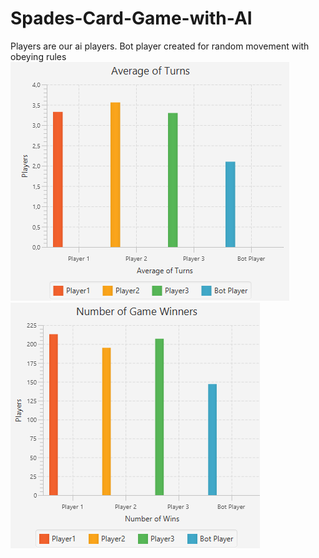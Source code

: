 ﻿# Spades-Card-Game-with-AI
Players are our ai players. Bot player created for random movement with obeying rules
![alt text](https://github.com/canbolatkaan/Spades-Card-Game-with-AI/blob/main/Charts/AverageOfTurns.png?raw=true)
![alt text](https://github.com/canbolatkaan/Spades-Card-Game-with-AI/blob/main/Charts/NumberOfWins.png?raw=true)
